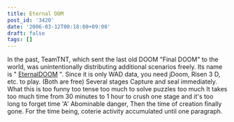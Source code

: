 ```yaml
---
title: Eternal DOM
post_id: '3420'
date: '2006-03-12T00:18:00+09:00'
draft: false
tags: []
---
```


In the past, TeamTNT, which sent the last old DOOM "Final DOOM" to the world, was unintentionally distributing additional scenarios freely. Its name is " [EternalDOOM](http://www.teamtnt.com/ixet.htm) ". Since it is only WAD data, you need jDoom, Risen 3 D, etc. to play. (Both are free) Several stages Capture and seal immediately. What this is too funny too tense too much to solve puzzles too much It takes too much time from 30 minutes to 1 hour to crush one stage and it's too long to forget time 'A' Abominable danger, Then the time of creation finally gone. For the time being, coterie activity accumulated until one paragraph.
